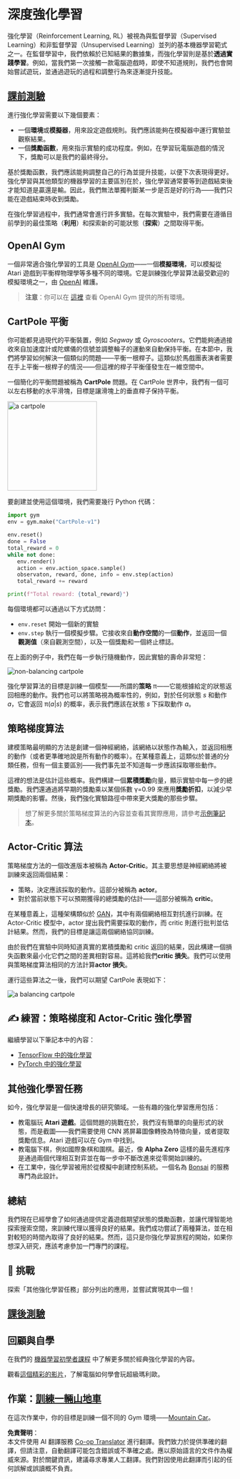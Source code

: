 <!--
CO_OP_TRANSLATOR_METADATA:
{
  "original_hash": "dbacf9b1915612981d76059678e563e5",
  "translation_date": "2025-08-26T10:12:53+00:00",
  "source_file": "lessons/6-Other/22-DeepRL/README.md",
  "language_code": "mo"
}
-->
# 深度強化學習

強化學習（Reinforcement Learning, RL）被視為與監督學習（Supervised Learning）和非監督學習（Unsupervised Learning）並列的基本機器學習範式之一。在監督學習中，我們依賴於已知結果的數據集，而強化學習則是基於**透過實踐學習**。例如，當我們第一次接觸一款電腦遊戲時，即使不知道規則，我們也會開始嘗試遊玩，並通過遊玩的過程和調整行為來逐漸提升技能。

## [課前測驗](https://red-field-0a6ddfd03.1.azurestaticapps.net/quiz/122)

進行強化學習需要以下幾個要素：

* 一個**環境**或**模擬器**，用來設定遊戲規則。我們應該能夠在模擬器中運行實驗並觀察結果。
* 一個**獎勵函數**，用來指示實驗的成功程度。例如，在學習玩電腦遊戲的情況下，獎勵可以是我們的最終得分。

基於獎勵函數，我們應該能夠調整自己的行為並提升技能，以便下次表現得更好。強化學習與其他類型的機器學習的主要區別在於，強化學習通常要等到遊戲結束後才能知道是贏還是輸。因此，我們無法單獨判斷某一步是否是好的行為——我們只能在遊戲結束時收到獎勵。

在強化學習過程中，我們通常會進行許多實驗。在每次實驗中，我們需要在遵循目前學到的最佳策略（**利用**）和探索新的可能狀態（**探索**）之間取得平衡。

## OpenAI Gym

一個非常適合強化學習的工具是 [OpenAI Gym](https://gym.openai.com/)——一個**模擬環境**，可以模擬從 Atari 遊戲到平衡桿物理學等多種不同的環境。它是訓練強化學習算法最受歡迎的模擬環境之一，由 [OpenAI](https://openai.com/) 維護。

> **注意**：你可以在 [這裡](https://gym.openai.com/envs/#classic_control) 查看 OpenAI Gym 提供的所有環境。

## CartPole 平衡

你可能都見過現代的平衡裝置，例如 *Segway* 或 *Gyroscooters*。它們能夠通過接收來自加速度計或陀螺儀的信號並調整輪子的運動來自動保持平衡。在本節中，我們將學習如何解決一個類似的問題——平衡一根桿子。這類似於馬戲團表演者需要在手上平衡一根桿子的情況——但這裡的桿子平衡僅發生在一維空間中。

一個簡化的平衡問題被稱為 **CartPole** 問題。在 CartPole 世界中，我們有一個可以左右移動的水平滑塊，目標是讓滑塊上的垂直桿子保持平衡。

<img alt="a cartpole" src="images/cartpole.png" width="200"/>

要創建並使用這個環境，我們需要幾行 Python 代碼：

```python
import gym
env = gym.make("CartPole-v1")

env.reset()
done = False
total_reward = 0
while not done:
   env.render()
   action = env.action_space.sample()
   observaton, reward, done, info = env.step(action)
   total_reward += reward

print(f"Total reward: {total_reward}")
```

每個環境都可以通過以下方式訪問：
* `env.reset` 開始一個新的實驗
* `env.step` 執行一個模擬步驟。它接收來自**動作空間**的一個**動作**，並返回一個**觀測值**（來自觀測空間），以及一個獎勵和一個終止標誌。

在上面的例子中，我們在每一步執行隨機動作，因此實驗的壽命非常短：

![non-balancing cartpole](../../../../../lessons/6-Other/22-DeepRL/images/cartpole-nobalance.gif)

強化學習算法的目標是訓練一個模型——所謂的**策略** π——它能根據給定的狀態返回相應的動作。我們也可以將策略視為概率性的，例如，對於任何狀態 *s* 和動作 *a*，它會返回 π(*a*|*s*) 的概率，表示我們應該在狀態 *s* 下採取動作 *a*。

## 策略梯度算法

建模策略最明顯的方法是創建一個神經網絡，該網絡以狀態作為輸入，並返回相應的動作（或者更準確地說是所有動作的概率）。在某種意義上，這類似於普通的分類任務，但有一個主要區別——我們事先並不知道每一步應該採取哪些動作。

這裡的想法是估計這些概率。我們構建一個**累積獎勵**向量，顯示實驗中每一步的總獎勵。我們還通過將早期的獎勵乘以某個係數 γ=0.99 來應用**獎勵折扣**，以減少早期獎勵的影響。然後，我們強化實驗路徑中帶來更大獎勵的那些步驟。

> 想了解更多關於策略梯度算法的內容並查看其實際應用，請參考[示例筆記本](../../../../../lessons/6-Other/22-DeepRL/CartPole-RL-TF.ipynb)。

## Actor-Critic 算法

策略梯度方法的一個改進版本被稱為 **Actor-Critic**。其主要思想是神經網絡將被訓練來返回兩個結果：

* 策略，決定應該採取的動作。這部分被稱為 **actor**。
* 對於當前狀態下可以預期獲得的總獎勵的估計——這部分被稱為 **critic**。

在某種意義上，這種架構類似於 [GAN](../../4-ComputerVision/10-GANs/README.md)，其中有兩個網絡相互對抗進行訓練。在 Actor-Critic 模型中，actor 提出我們需要採取的動作，而 critic 則進行批判並估計結果。然而，我們的目標是讓這兩個網絡協同訓練。

由於我們在實驗中同時知道真實的累積獎勵和 critic 返回的結果，因此構建一個損失函數來最小化它們之間的差異相對容易。這將給我們**critic 損失**。我們可以使用與策略梯度算法相同的方法計算**actor 損失**。

運行這些算法之一後，我們可以期望 CartPole 表現如下：

![a balancing cartpole](../../../../../lessons/6-Other/22-DeepRL/images/cartpole-balance.gif)

## ✍️ 練習：策略梯度和 Actor-Critic 強化學習

繼續學習以下筆記本中的內容：

* [TensorFlow 中的強化學習](../../../../../lessons/6-Other/22-DeepRL/CartPole-RL-TF.ipynb)
* [PyTorch 中的強化學習](../../../../../lessons/6-Other/22-DeepRL/CartPole-RL-PyTorch.ipynb)

## 其他強化學習任務

如今，強化學習是一個快速增長的研究領域。一些有趣的強化學習應用包括：

* 教電腦玩 **Atari 遊戲**。這個問題的挑戰在於，我們沒有簡單的向量形式的狀態，而是截圖——我們需要使用 CNN 將屏幕圖像轉換為特徵向量，或者提取獎勵信息。Atari 遊戲可以在 Gym 中找到。
* 教電腦下棋，例如國際象棋和圍棋。最近，像 **Alpha Zero** 這樣的最先進程序是通過兩個代理相互對弈並在每一步中不斷改進來從零開始訓練的。
* 在工業中，強化學習被用於從模擬中創建控制系統。一個名為 [Bonsai](https://azure.microsoft.com/services/project-bonsai/?WT.mc_id=academic-77998-cacaste) 的服務專門為此設計。

## 總結

我們現在已經學會了如何通過提供定義遊戲期望狀態的獎勵函數，並讓代理智能地探索搜索空間，來訓練代理以獲得良好的結果。我們成功嘗試了兩種算法，並在相對較短的時間內取得了良好的結果。然而，這只是你強化學習旅程的開始，如果你想深入研究，應該考慮參加一門專門的課程。

## 🚀 挑戰

探索「其他強化學習任務」部分列出的應用，並嘗試實現其中一個！

## [課後測驗](https://red-field-0a6ddfd03.1.azurestaticapps.net/quiz/222)

## 回顧與自學

在我們的 [機器學習初學者課程](https://github.com/microsoft/ML-For-Beginners/blob/main/8-Reinforcement/README.md) 中了解更多關於經典強化學習的內容。

觀看[這個精彩的影片](https://www.youtube.com/watch?v=qv6UVOQ0F44)，了解電腦如何學會玩超級瑪利歐。

## 作業：[訓練一輛山地車](lab/README.md)

在這次作業中，你的目標是訓練一個不同的 Gym 環境——[Mountain Car](https://www.gymlibrary.ml/environments/classic_control/mountain_car/)。

**免責聲明**：  
本文件使用 AI 翻譯服務 [Co-op Translator](https://github.com/Azure/co-op-translator) 進行翻譯。我們致力於提供準確的翻譯，但請注意，自動翻譯可能包含錯誤或不準確之處。應以原始語言的文件作為權威來源。對於關鍵資訊，建議尋求專業人工翻譯。我們對因使用此翻譯而引起的任何誤解或誤讀概不負責。